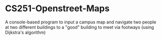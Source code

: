 # CS251-Openstreet-Maps
A console-based program to input a campus map and navigate two people at two different buildings to a "good" building to meet via footways (using Dijkstra's algorithm)
